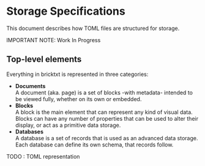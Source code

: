 # Storage Specifications

This document describes how TOML files are structured for storage.

IMPORTANT NOTE: Work In Progress

## Top-level elements

Everything in bricktxt is represented in three categories:

- **Documents**<br/>
  A document (aka. page) is a set of blocks -with metadata- intended to be viewed fully, whether on its own or embedded.
- **Blocks**<br/>
  A block is the main element that can represent any kind of visual data.
  Blocks can have any number of properties that can be used to alter their display, or act as a primitive data storage.
- **Databases**<br/>
  A database is a set of records that is used as an advanced data storage. Each database can define its own schema, that records follow.

TODO : TOML representation
